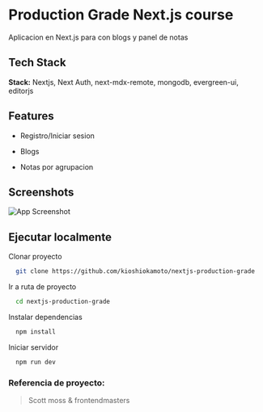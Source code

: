 # Production Grade Next.js course

Aplicacion en Next.js para con blogs y panel de notas

## Tech Stack

**Stack:** Nextjs, Next Auth, next-mdx-remote, mongodb, evergreen-ui, editorjs

## Features

- Registro/Iniciar sesion

- Blogs

- Notas por agrupacion

## Screenshots

![App Screenshot](https://via.placeholder.com/468x300?text=App+Screenshot+Here)

## Ejecutar localmente

Clonar proyecto

```bash
  git clone https://github.com/kioshiokamoto/nextjs-production-grade
```

Ir a ruta de proyecto

```bash
  cd nextjs-production-grade
```

Instalar dependencias

```bash
  npm install
```

Iniciar servidor

```bash
  npm run dev
```

### Referencia de proyecto:

> Scott moss & frontendmasters
